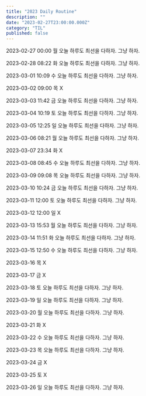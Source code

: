 ```yaml
---
title: "2023 Daily Routine"
description: ""
date: "2023-02-27T23:00:00.000Z"
category: "TIL"
published: false
---
```


2023-02-27 00:00 월
오늘 하루도 최선을 다하자. 그냥 하자.

2023-02-28 08:22 화
오늘 하루도 최선을 다하자. 그냥 하자.

2023-03-01 10:09 수
오늘 하루도 최선을 다하자. 그냥 하자.

2023-03-02 09:00 목
X

2023-03-03 11:42 금
오늘 하루도 최선을 다하자. 그냥 하자.

2023-03-04 10:19 토
오늘 하루도 최선을 다하자. 그냥 하자.

2023-03-05 12:25 일
오늘 하루도 최선을 다하자. 그냥 하자.

2023-03-06 08:21 월
오늘 하루도 최선을 다하자. 그냥 하자.

2023-03-07 23:34 화
X

2023-03-08 08:45 수
오늘 하루도 최선을 다하자. 그냥 하자.

2023-03-09 09:08 목
오늘 하루도 최선을 다하자. 그냥 하자.

2023-03-10 10:24 금
오늘 하루도 최선을 다하자. 그냥 하자.

2023-03-11 12:00 토
오늘 하루도 최선을 다하자. 그냥 하자.

2023-03-12 12:00 일
X

2023-03-13 15:53 월
오늘 하루도 최선을 다하자. 그냥 하자.

2023-03-14 11:51 화
오늘 하루도 최선을 다하자. 그냥 하자.

2023-03-15 12:50 수
오늘 하루도 최선을 다하자. 그냥 하자.

2023-03-16 목
X

2023-03-17 금
X

2023-03-18 토
오늘 하루도 최선을 다하자. 그냥 하자.

2023-03-19 일
오늘 하루도 최선을 다하자. 그냥 하자.

2023-03-20 월
오늘 하루도 최선을 다하자. 그냥 하자.

2023-03-21 화
X

2023-03-22 수
오늘 하루도 최선을 다하자. 그냥 하자.

2023-03-23 목
오늘 하루도 최선을 다하자. 그냥 하자.

2023-03-24 금
X

2023-03-25 토
X

2023-03-26 일
오늘 하루도 최선을 다하자. 그냥 하자.
